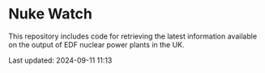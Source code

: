 # Nuke Watch

This repository includes code for retrieving the latest information available on the output of EDF nuclear power plants in the UK.

Last updated: 2024-09-11 11:13